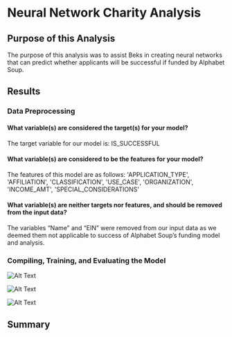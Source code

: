 # Neural Network Charity Analysis

## Purpose of this Analysis

The purpose of this analysis was to assist Beks in creating neural networks that can predict whether applicants will be successful if funded by Alphabet Soup.

## Results

### Data Preprocessing

#### What variable(s) are considered the target(s) for your model?

The target variable for our model is: IS_SUCCESSFUL

#### What variable(s) are considered to be the features for your model?

The features of this model are as follows:
'APPLICATION_TYPE',
 'AFFILIATION',
 'CLASSIFICATION',
 'USE_CASE',
 'ORGANIZATION',
 'INCOME_AMT',
 'SPECIAL_CONSIDERATIONS'

#### What variable(s) are neither targets nor features, and should be removed from the input data?

The variables “Name” and “EIN” were removed from our input data as we deemed them not applicable to success of Alphabet Soup’s funding model and analysis.

### Compiling, Training, and Evaluating the Model

![Alt Text]()

![Alt Text]()

![Alt Text]()


## Summary
